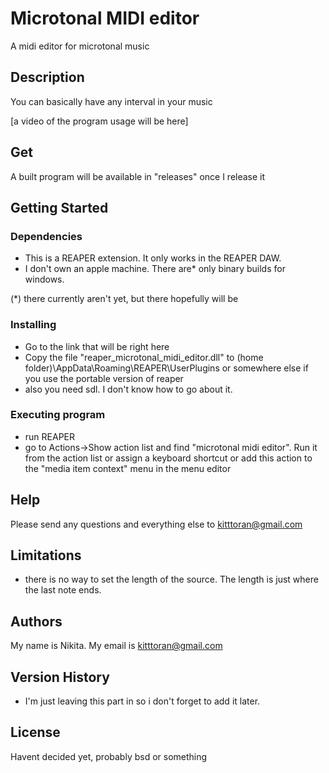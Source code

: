# Microtonal MIDI editor

A midi editor for microtonal music

## Description

You can basically have any interval in your music

[a video of the program usage will be here]

## Get
A built program will be available in "releases" once I release it

## Getting Started

### Dependencies

* This is a REAPER extension. It only works in the REAPER DAW.
* I don't own an apple machine. There are* only binary builds for windows.

(*) there currently aren't yet, but there hopefully will be
### Installing

* Go to the link that will be right here
* Copy the file "reaper_microtonal_midi_editor.dll" to (home folder)\AppData\Roaming\REAPER\UserPlugins or somewhere else if you use the portable version of reaper
* also you need sdl. I don't know how to go about it.

### Executing program

* run REAPER
* go to Actions->Show action list and find "microtonal midi editor". Run it from the action list or assign a keyboard shortcut or add this action to the "media item context" menu in the menu editor

## Help

Please send any questions and everything else to kitttoran@gmail.com

## Limitations

* there is no way to set the length of the source. The length is just where the last note ends. 

## Authors

My name is Nikita. My email is kitttoran@gmail.com

## Version History
* I'm just leaving this part in so i don't forget to add it later. 
## License

Havent decided yet, probably bsd or something

